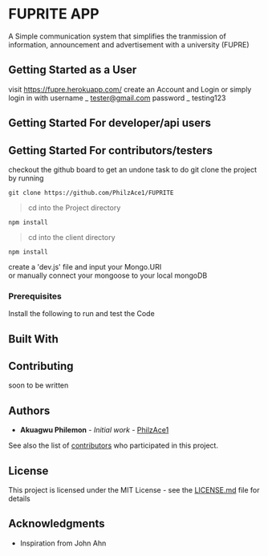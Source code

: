 # FUPRITE APP 

A Simple communication system that simplifies the tranmission of information, announcement and advertisement with a university (FUPRE)
## Getting Started as a User
visit https://fupre.herokuapp.com/
create an Account and Login 
or simply login in with 
username _ tester@gmail.com
password _ testing123


## Getting Started For developer/api users

## Getting Started For contributors/testers
  checkout the github board to get an undone task to do 
git clone the project by running 
```
git clone https://github.com/PhilzAce1/FUPRITE
```
> cd into the Project directory
```
npm install 
```

> cd into the client directory
```
npm install 
```
create a 'dev.js' file and input your Mongo.URI  
or manually connect your mongoose to your local mongoDB 

### Prerequisites
  Install the following to run and test the Code

## Built With

## Contributing
soon to be written


## Authors

* **Akuagwu Philemon** - *Initial work* - [PhilzAce1](https://github.com/Philzace1)

See also the list of [contributors](https://github.com/your/project/contributors) who participated in this project.

## License

This project is licensed under the MIT License - see the [LICENSE.md](LICENSE.md) file for details

## Acknowledgments


* Inspiration from John Ahn
